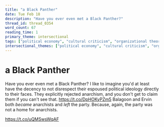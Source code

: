 ```yaml
---
title: "a Black Panther"
date: Tue Feb 18
description: "Have you ever even met a Black Panther?"
thread_id: thread_0354
word_count: 67
reading_time: 1
primary_theme: intersectional
tags: ["political economy", "cultural criticism", "organizational theory"]
intersectional_themes: ["political economy", "cultural criticism", "organizational theory"]
---
```


# a Black Panther

Have you ever even met a Black Panther? I like to imagine you'd at least have the decency to not disrespect their espoused political ideology directly to their faces. They explicitly rejected anarchism, and you don't get to claim them if you can't see that. https://t.co/DpHOKyPZm5 Balagoon and Ervin both *became* anarchists and *left* the party. Because, again, the party was not a home for anarchists. 

https://t.co/uQMSwsWqAF